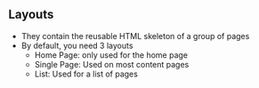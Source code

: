 ## Layouts

- They contain the reusable HTML skeleton of a group of pages
- By default, you need 3 layouts
  - Home Page: only used for the home page
  - Single Page: Used on most content pages
  - List: Used for a list of pages
